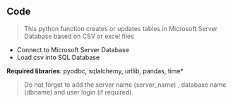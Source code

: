 ## Code

>This python function creates or updates tables in Microsoft Server Database based on CSV or excel files


- Connect to Microsoft Server Database
- Load csv into SQL Database


**Required libraries**: pyodbc, sqlalchemy, urllib, pandas, time*

>Do not forget to add the server name (server_name) , database name (dbname) and user login (if required).
